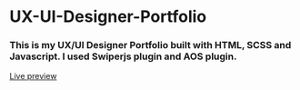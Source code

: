 

<h1>UX-UI-Designer-Portfolio </h1>
<h3>This is my UX/UI Designer Portfolio built with HTML, SCSS and Javascript. I used Swiperjs plugin and AOS plugin. </h3>
<a href="https://designorui.netlify.app">Live preview</a>
